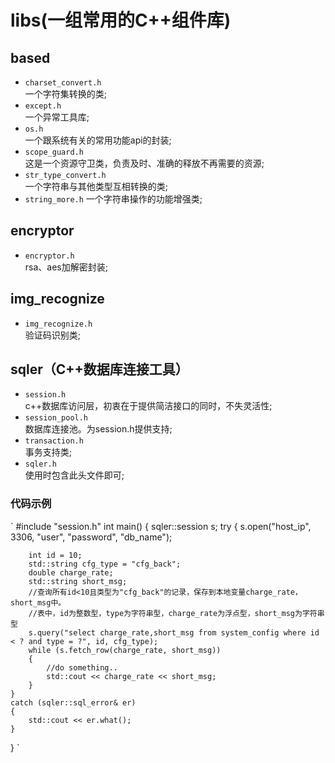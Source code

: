 # libs(一组常用的C++组件库)

## based
- `charset_convert.h`   
  一个字符集转换的类;   
- `except.h`   
 一个异常工具库;   
- `os.h`   
 一个跟系统有关的常用功能api的封装;
- `scope_guard.h`   
 这是一个资源守卫类，负责及时、准确的释放不再需要的资源;   
- `str_type_convert.h`   
 一个字符串与其他类型互相转换的类;   
- `string_more.h`
 一个字符串操作的功能增强类;   

## encryptor   
- `encryptor.h`   
 rsa、aes加解密封装;   

## img_recognize   
- `img_recognize.h`   
 验证码识别类;   

## sqler（C++数据库连接工具）   
- `session.h`   
c++数据库访问层，初衷在于提供简洁接口的同时，不失灵活性;   
- `session_pool.h`   
 数据库连接池。为session.h提供支持;   
- `transaction.h`   
 事务支持类;   
- `sqler.h`   
 使用时包含此头文件即可;   
### 代码示例   
`
#include "session.h"
int main()
{
	sqler::session s;
	try {
		s.open("host_ip", 3306, "user", "password", "db_name");

		int id = 10;
		std::string cfg_type = "cfg_back";
		double charge_rate;
		std::string short_msg;
		//查询所有id<10且类型为"cfg_back"的记录，保存到本地变量charge_rate，short_msg中。
		//表中，id为整数型，type为字符串型，charge_rate为浮点型，short_msg为字符串型
		s.query("select charge_rate,short_msg from system_config where id < ? and type = ?", id, cfg_type);
		while (s.fetch_row(charge_rate, short_msg))
		{
			//do something..
			std::cout << charge_rate << short_msg;
		}
	}
	catch (sqler::sql_error& er)
	{
		std::cout << er.what();
	}
}
`
